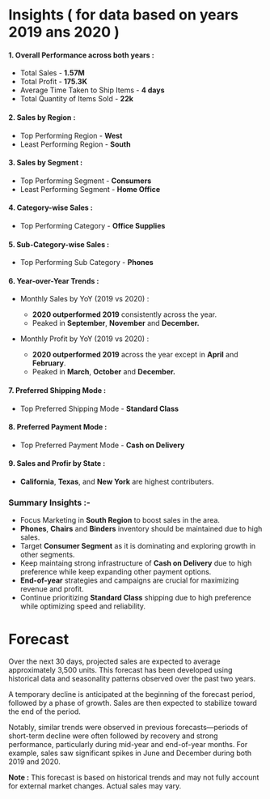 # Insights ( for data based on years 2019 ans 2020 )

#### 1. Overall Performance across both years :
   - Total Sales - **1.57M**
   - Total Profit - **175.3K**
   - Average Time Taken to Ship Items - **4 days**
   - Total Quantity of Items Sold - **22k**

#### 2. Sales by Region :
   - Top Performing Region - **West**
   - Least Performing Region - **South**

#### 3. Sales by Segment :
   - Top Performing Segment - **Consumers**
   - Least Performing Segment - **Home Office**

#### 4. Category-wise Sales :
   - Top Performing Category - **Office Supplies**

#### 5. Sub-Category-wise Sales :
   - Top Performing Sub Category - **Phones**

#### 6. Year-over-Year Trends :
   - Monthly Sales by YoY (2019 vs 2020) :
     
     - **2020 outperformed 2019** consistently across the year.
     - Peaked in **September**, **November** and **December.**
       
   - Monthly Profit by YoY (2019 vs 2020) :
     
     - **2020 outperformed 2019** across the year except in **April** and **February**.
     - Peaked in **March**, **October** and **December.**

#### 7. Preferred Shipping Mode :
   - Top Preferred Shipping Mode - **Standard Class**

#### 8. Preferred Payment Mode :
   - Top Preferred Payment Mode - **Cash on Delivery**

#### 9. Sales and Profir by State :
   - **California**, **Texas**, and **New York** are highest contributers.


### Summary Insights :-
- Focus Marketing in **South Region** to boost sales in the area.
- **Phones**, **Chairs** and **Binders** inventory should be maintained due to high sales.
- Target **Consumer Segment** as it is dominating and exploring growth in other segments.
- Keep maintaing strong infrastructure of **Cash on Delivery** due to high preference while keep expanding other payment options.
- **End-of-year** strategies and campaigns are crucial for maximizing revenue and profit.
- Continue prioritizing **Standard Class** shipping due to high preference while optimizing speed and reliability.


# Forecast

Over the next 30 days, projected sales are expected to average approximately 3,500 units. This forecast has been developed using historical data and seasonality patterns observed over the past two years.

A temporary decline is anticipated at the beginning of the forecast period, followed by a phase of growth. Sales are then expected to stabilize toward the end of the period.

Notably, similar trends were observed in previous forecasts—periods of short-term decline were often followed by recovery and strong performance, particularly during mid-year and end-of-year months. For example, sales saw significant spikes in June and December during both 2019 and 2020.

**Note :** This forecast is based on historical trends and may not fully account for external market changes. Actual sales may vary.



